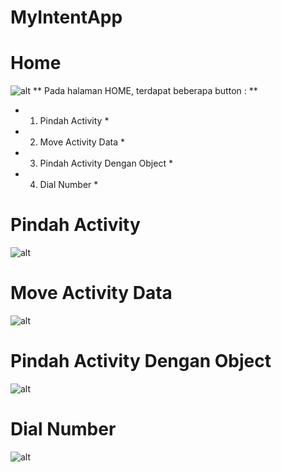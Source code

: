 # MyIntentApp
# Home
![alt](https://github.com/ErinaGarnisWidyawati/MyIntentApp/blob/master/Screenshot_2022-02-24-07-11-04-80_fb5bad4084594c11e26b65c508210873.jpg)
** Pada halaman HOME, terdapat beberapa button : **
* 1. Pindah Activity *
* 2. Move Activity Data *
* 3. Pindah Activity Dengan Object *
* 4. Dial Number *


# Pindah Activity
![alt](https://github.com/ErinaGarnisWidyawati/MyIntentApp/blob/master/Screenshot_2022-02-24-07-11-39-21_fb5bad4084594c11e26b65c508210873.jpg)


# Move Activity Data
![alt](https://github.com/ErinaGarnisWidyawati/MyIntentApp/blob/master/Screenshot_2022-02-24-07-11-42-47_fb5bad4084594c11e26b65c508210873.jpg)


# Pindah Activity Dengan Object
![alt](https://github.com/ErinaGarnisWidyawati/MyIntentApp/blob/master/Screenshot_2022-02-24-07-13-11-48_fb5bad4084594c11e26b65c508210873.jpg)


# Dial Number
![alt](https://github.com/ErinaGarnisWidyawati/MyIntentApp/blob/master/Screenshot_2022-02-24-07-13-18-15_6ba589b35cca5ff8f234db69f4487e8f.jpg)
